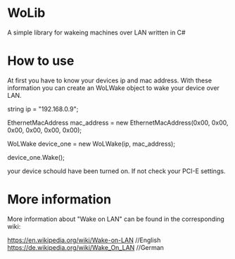 # WoLib
A simple library for wakeing machines over LAN written in C#

# How to use
At first you have to know your devices ip and mac address. With these information you can create an WoLWake object to wake your device over LAN.

string ip = "192.168.0.9";

EthernetMacAddress mac_address = new EthernetMacAddress(0x00, 0x00, 0x00, 0x00, 0x00, 0x00);

WoLWake device_one = new WoLWake(ip, mac_address);

device_one.Wake();
  
your device schould have been turned on. If not check your PCI-E settings.

# More information
More information about "Wake on LAN" can be found in the corresponding wiki:

  https://en.wikipedia.org/wiki/Wake-on-LAN //English
  https://de.wikipedia.org/wiki/Wake_On_LAN //German
